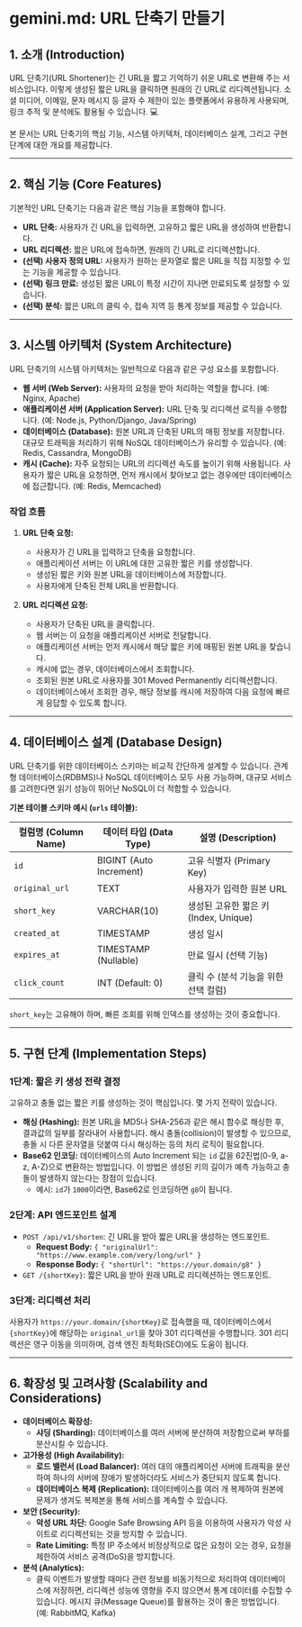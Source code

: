 # gemini.md: URL 단축기 만들기

## 1. 소개 (Introduction)

URL 단축기(URL Shortener)는 긴 URL을 짧고 기억하기 쉬운 URL로 변환해 주는 서비스입니다. 이렇게 생성된 짧은 URL을 클릭하면 원래의 긴 URL로 리디렉션됩니다. 소셜 미디어, 이메일, 문자 메시지 등 글자 수 제한이 있는 플랫폼에서 유용하게 사용되며, 링크 추적 및 분석에도 활용될 수 있습니다. 💻

본 문서는 URL 단축기의 핵심 기능, 시스템 아키텍처, 데이터베이스 설계, 그리고 구현 단계에 대한 개요를 제공합니다.

---

## 2. 핵심 기능 (Core Features)

기본적인 URL 단축기는 다음과 같은 핵심 기능을 포함해야 합니다.

* **URL 단축:** 사용자가 긴 URL을 입력하면, 고유하고 짧은 URL을 생성하여 반환합니다.
* **URL 리디렉션:** 짧은 URL에 접속하면, 원래의 긴 URL로 리디렉션합니다.
* **(선택) 사용자 정의 URL:** 사용자가 원하는 문자열로 짧은 URL을 직접 지정할 수 있는 기능을 제공할 수 있습니다.
* **(선택) 링크 만료:** 생성된 짧은 URL이 특정 시간이 지나면 만료되도록 설정할 수 있습니다.
* **(선택) 분석:** 짧은 URL의 클릭 수, 접속 지역 등 통계 정보를 제공할 수 있습니다.

---

## 3. 시스템 아키텍처 (System Architecture)

URL 단축기의 시스템 아키텍처는 일반적으로 다음과 같은 구성 요소를 포함합니다.



* **웹 서버 (Web Server):** 사용자의 요청을 받아 처리하는 역할을 합니다. (예: Nginx, Apache)
* **애플리케이션 서버 (Application Server):** URL 단축 및 리디렉션 로직을 수행합니다. (예: Node.js, Python/Django, Java/Spring)
* **데이터베이스 (Database):** 원본 URL과 단축된 URL의 매핑 정보를 저장합니다. 대규모 트래픽을 처리하기 위해 NoSQL 데이터베이스가 유리할 수 있습니다. (예: Redis, Cassandra, MongoDB)
* **캐시 (Cache):** 자주 요청되는 URL의 리디렉션 속도를 높이기 위해 사용됩니다. 사용자가 짧은 URL을 요청하면, 먼저 캐시에서 찾아보고 없는 경우에만 데이터베이스에 접근합니다. (예: Redis, Memcached)

### 작업 흐름

1.  **URL 단축 요청:**
    * 사용자가 긴 URL을 입력하고 단축을 요청합니다.
    * 애플리케이션 서버는 이 URL에 대한 고유한 짧은 키를 생성합니다.
    * 생성된 짧은 키와 원본 URL을 데이터베이스에 저장합니다.
    * 사용자에게 단축된 전체 URL을 반환합니다.

2.  **URL 리디렉션 요청:**
    * 사용자가 단축된 URL을 클릭합니다.
    * 웹 서버는 이 요청을 애플리케이션 서버로 전달합니다.
    * 애플리케이션 서버는 먼저 캐시에서 해당 짧은 키에 매핑된 원본 URL을 찾습니다.
    * 캐시에 없는 경우, 데이터베이스에서 조회합니다.
    * 조회된 원본 URL로 사용자를 301 Moved Permanently 리디렉션합니다.
    * 데이터베이스에서 조회한 경우, 해당 정보를 캐시에 저장하여 다음 요청에 빠르게 응답할 수 있도록 합니다.

---

## 4. 데이터베이스 설계 (Database Design)

URL 단축기를 위한 데이터베이스 스키마는 비교적 간단하게 설계할 수 있습니다. 관계형 데이터베이스(RDBMS)나 NoSQL 데이터베이스 모두 사용 가능하며, 대규모 서비스를 고려한다면 읽기 성능이 뛰어난 NoSQL이 더 적합할 수 있습니다.

**기본 테이블 스키마 예시 (`urls` 테이블):**

| 컬럼명 (Column Name) | 데이터 타입 (Data Type) | 설명 (Description)                                 |
| -------------------- | ----------------------- | -------------------------------------------------- |
| `id`                 | BIGINT (Auto Increment) | 고유 식별자 (Primary Key)                          |
| `original_url`       | TEXT                    | 사용자가 입력한 원본 URL                           |
| `short_key`          | VARCHAR(10)             | 생성된 고유한 짧은 키 (Index, Unique)              |
| `created_at`         | TIMESTAMP               | 생성 일시                                          |
| `expires_at`         | TIMESTAMP (Nullable)    | 만료 일시 (선택 기능)                              |
| `click_count`        | INT (Default: 0)        | 클릭 수 (분석 기능을 위한 선택 컬럼)               |

`short_key`는 고유해야 하며, 빠른 조회를 위해 인덱스를 생성하는 것이 중요합니다.

---

## 5. 구현 단계 (Implementation Steps)

### 1단계: 짧은 키 생성 전략 결정

고유하고 충돌 없는 짧은 키를 생성하는 것이 핵심입니다. 몇 가지 전략이 있습니다.

* **해싱 (Hashing):** 원본 URL을 MD5나 SHA-256과 같은 해시 함수로 해싱한 후, 결과값의 일부를 잘라내어 사용합니다. 해시 충돌(collision)이 발생할 수 있으므로, 충돌 시 다른 문자열을 덧붙여 다시 해싱하는 등의 처리 로직이 필요합니다.
* **Base62 인코딩:** 데이터베이스의 Auto Increment 되는 `id` 값을 62진법(0-9, a-z, A-Z)으로 변환하는 방법입니다. 이 방법은 생성된 키의 길이가 예측 가능하고 충돌이 발생하지 않는다는 장점이 있습니다.
    * 예시: `id`가 `1000`이라면, Base62로 인코딩하면 `g8`이 됩니다.

### 2단계: API 엔드포인트 설계

* `POST /api/v1/shorten`: 긴 URL을 받아 짧은 URL을 생성하는 엔드포인트.
    * **Request Body:** `{ "originalUrl": "https://www.example.com/very/long/url" }`
    * **Response Body:** `{ "shortUrl": "https://your.domain/g8" }`
* `GET /{shortKey}`: 짧은 URL을 받아 원래 URL로 리디렉션하는 엔드포인트.

### 3단계: 리디렉션 처리

사용자가 `https://your.domain/{shortKey}`로 접속했을 때, 데이터베이스에서 `{shortKey}`에 해당하는 `original_url`을 찾아 301 리디렉션을 수행합니다. 301 리디렉션은 영구 이동을 의미하며, 검색 엔진 최적화(SEO)에도 도움이 됩니다.

---

## 6. 확장성 및 고려사항 (Scalability and Considerations)

* **데이터베이스 확장성:**
    * **샤딩 (Sharding):** 데이터베이스를 여러 서버에 분산하여 저장함으로써 부하를 분산시킬 수 있습니다.
* **고가용성 (High Availability):**
    * **로드 밸런서 (Load Balancer):** 여러 대의 애플리케이션 서버에 트래픽을 분산하여 하나의 서버에 장애가 발생하더라도 서비스가 중단되지 않도록 합니다.
    * **데이터베이스 복제 (Replication):** 데이터베이스를 여러 개 복제하여 원본에 문제가 생겨도 복제본을 통해 서비스를 계속할 수 있습니다.
* **보안 (Security):**
    * **악성 URL 차단:** Google Safe Browsing API 등을 이용하여 사용자가 악성 사이트로 리디렉션되는 것을 방지할 수 있습니다.
    * **Rate Limiting:** 특정 IP 주소에서 비정상적으로 많은 요청이 오는 경우, 요청을 제한하여 서비스 공격(DoS)을 방지합니다.
* **분석 (Analytics):**
    * 클릭 이벤트가 발생할 때마다 관련 정보를 비동기적으로 처리하여 데이터베이스에 저장하면, 리디렉션 성능에 영향을 주지 않으면서 통계 데이터를 수집할 수 있습니다. 메시지 큐(Message Queue)를 활용하는 것이 좋은 방법입니다. (예: RabbitMQ, Kafka)


    